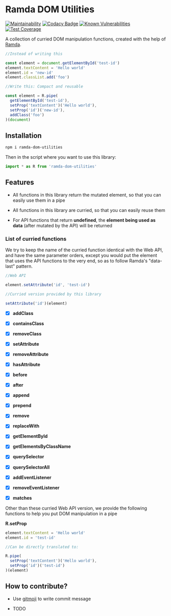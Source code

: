 # Ramda DOM Utilities

[![Maintainability](https://api.codeclimate.com/v1/badges/09d6cd7166295e953d9b/maintainability)](https://codeclimate.com/github/winston0410/ramda-dom-utilities/maintainability) [![Codacy Badge](https://app.codacy.com/project/badge/Grade/0177a95320534809b107fa55ca567cf6)](https://www.codacy.com/manual/winston0410/ramda-dom-utilities?utm_source=github.com&utm_medium=referral&utm_content=winston0410/ramda-dom-utilities&utm_campaign=Badge_Grade) [![Known Vulnerabilities](https://snyk.io/test/github/winston0410/ramda-dom-utilities/badge.svg?targetFile=package.json)](https://snyk.io/test/github/winston0410/ramda-dom-utilities?targetFile=package.json) [![Test Coverage](https://api.codeclimate.com/v1/badges/09d6cd7166295e953d9b/test_coverage)](https://codeclimate.com/github/winston0410/ramda-dom-utilities/test_coverage)

A collection of curried DOM manipulation functions, created with the help of [Ramda](https://ramdajs.com/).

```javascript
//Instead of writing this

const element = document.getElementById('test-id')
element.textContent = 'Hello world'
element.id = 'new-id'
element.classList.add('foo')

//Write this: Compact and reusable

const element = R.pipe(
  getElementById('test-id'),
  setProp('textContent')('Hello world'),
  setProp('id')('new-id'),
  addClass('foo')
)(document)
```

## Installation

```bash
npm i ramda-dom-utilities
```

Then in the script where you want to use this library:

```javascript
import * as R from 'ramda-dom-utilities'
```

## Features

- All functions in this library return the mutated element, so that you can easily use them in a pipe

- All functions in this library are curried, so that you can easily reuse them

- For API functions that return **undefined**, the **element being used as data** (after mutated by the API) will be returned

### List of curried functions

We try to keep the name of the curried function identical with the Web API, and have the same parameter orders, except you would put the element that uses the API functions to the very end, so as to follow Ramda's "data-last" pattern.

```javascript
//Web API

element.setAttribute('id', 'test-id')

//Curried version provided by this library

setAttribute('id')(element)
```

- [x] **addClass**

- [x] **containsClass**

- [x] **removeClass**

- [x] **setAttribute**

- [x] **removeAttribute**

- [x] **hasAttribute**

- [x] **before**

- [x] **after**

- [x] **append**

- [x] **prepend**

- [x] **remove**

- [x] **replaceWith**

- [x] **getElementById**

- [x] **getElementsByClassName**

- [x] **querySelector**

- [x] **querySelectorAll**

- [x] **addEventListener**

- [x] **removeEventListener**

- [x] **matches**

Other than these curried Web API version, we provide the following functions to help you put DOM manipulation in a pipe

**R.setProp**

```javascript
element.textContent = 'Hello world'
element.id = 'test-id'

//Can be directly translated to:

R.pipe(
  setProp('textContent')('Hello world'),
  setProp('id')('test-id')
)(element)
```

## How to contribute?

- Use [gitmoji](https://github.com/carloscuesta/gitmoji) to write commit message

- TODO
